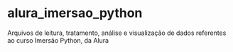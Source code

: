 # alura_imersao_python
Arquivos de leitura, tratamento, análise e visualização de dados referentes ao curso Imersão Python, da Alura
